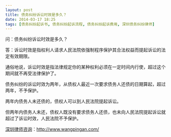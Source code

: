 ```yaml
---
layout: post
title: 债务纠纷诉讼时效是多久？
date: 2014-03-17 18:25
tags: [债务纠纷起诉书, 债务纠纷起诉流程, 债务纠纷起诉费用, 深圳债务纠纷律师]
---
```

问：债务纠纷诉讼时效是多久？

答：诉讼时效是指权利人请求人民法院依强制程序保护其合法权益而提起诉讼的法定有效期限。

通俗地说，诉讼时效是指法律规定你的某种权利必须在一定时间内行使，超过这个期间就不再受法律保护了。

债务纠纷的诉讼时效为两年，从债权人最近一次要求债务人还债的日期算起，超过两年，不予保护。

两年内债务人未还债的，债权人可以到人民法院提起诉讼。

但两年内债务人未还，债权人既没有要求债务人还债，也未向人民法院提起诉讼就超过了诉讼时效，人民法院不予保护。

<a href="http://www.wangpingan.com/">深圳律师咨询</a>：<a href="http://www.wangpingan.com/">http://www.wangpingan.com/</a>

